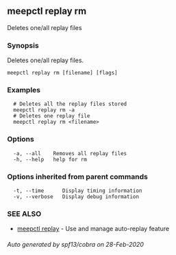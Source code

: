 ## meepctl replay rm

Deletes one/all replay files

### Synopsis

Deletes one/all replay files.

```
meepctl replay rm [filename] [flags]
```

### Examples

```
  # Deletes all the replay files stored
  meepctl replay rm -a
  # Deletes one replay file
  meepctl replay rm <filename>
```

### Options

```
  -a, --all    Removes all replay files
  -h, --help   help for rm
```

### Options inherited from parent commands

```
  -t, --time      Display timing information
  -v, --verbose   Display debug information
```

### SEE ALSO

* [meepctl replay](meepctl_replay.md)	 - Use and manage auto-replay feature

###### Auto generated by spf13/cobra on 28-Feb-2020
